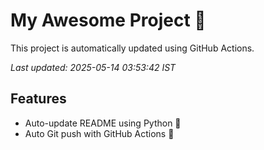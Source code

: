 # My Awesome Project 🚀

This project is automatically updated using GitHub Actions.

_Last updated: 2025-05-14 03:53:42 IST_

## Features
- Auto-update README using Python 🐍
- Auto Git push with GitHub Actions 🤖
